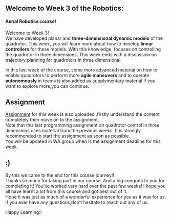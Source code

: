 ## Welcome to Week 3 of the Robotics:
#### Aerial Robotics course!
Welcome to Week 3!</br>
We have developed planar and **three-dimensional dynamic models** of the quadrotor. This week, you will learn more about how to develop **linear controllers** for these models. With this knowledge, focuses on controlling the quadrotor in three dimensions. This week ends with a discussion on trajectory planning for quadrotors in three dimensional.

In this last week of the course, some more advanced material on how to enable quadrotors to perform more **agile maneuvers** and to operate **autonomously** in teams is also added as supplymentary material if you want to explore more,you can continue.</br>

## Assignment 
[Assignment](https://github.com/AeromodellingClubIITB/Aerial-Robotics/tree/main/Week_3/Assignment) for this week is also uploaded ,firstly understand the content completely then move on to the assignment.</br>
Note that this last programming assignment on quadrotor control in three dimensions uses material from the previous weeks. It is strongly recommended to start the assignment as soon as possible.</br>
You will be updated in WA group when is the assignment deadline for this week.

## :)
By this we came to the end for this course journey!!</br>
Thanks so much for taking part in our course. And a big congrats to you for completing it! You’ve worked very hard over the past few weeks! I hope you all have learnt a lot from this course and got best out of it.</br>
Hope it was just as much of a wonderful experience for you as it was for us. If you ever have any questions,don’t hesitate to reach out any of us.</br>

Happy Learning:)
